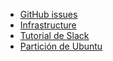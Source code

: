 * [GitHub issues](github-issues.md)
* [Infrastructure](infrastructure.md)
* [Tutorial de Slack](slack-tutorial.md)
* [Partición de Ubuntu](particion-ubuntu.md)